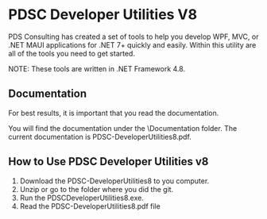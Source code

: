 # PDSC Developer Utilities V8
PDS Consulting has created a set of tools to help you develop WPF, MVC, or .NET MAUI applications for .NET 7+ quickly and easily. Within this utility are all of the tools you need to get started.

NOTE: These tools are written in .NET Framework 4.8.

## Documentation
For best results, it is important that you read the documentation.

You will find the documentation under the \Documentation folder. The current documentation is PDSC-DeveloperUtilities8.pdf.

## How to Use PDSC Developer Utilities v8 
1. Download the PDSC-DeveloperUtilities8 to you computer.
2. Unzip or go to the folder where you did the git.
3. Run the PDSCDeveloperUtilities8.exe.
4. Read the PDSC-DeveloperUtilities8.pdf file
